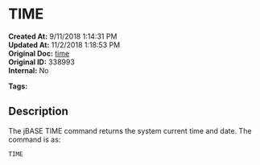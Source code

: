 # TIME

**Created At:** 9/11/2018 1:14:31 PM  
**Updated At:** 11/2/2018 1:18:53 PM  
**Original Doc:** [time](https://docs.jbase.com/46963-utilities/time)  
**Original ID:** 338993  
**Internal:** No  

**Tags:**
<badge text='time' vertical='middle' />

## Description

The jBASE TIME command returns the system current time and date. The command is as:

```
TIME
```


